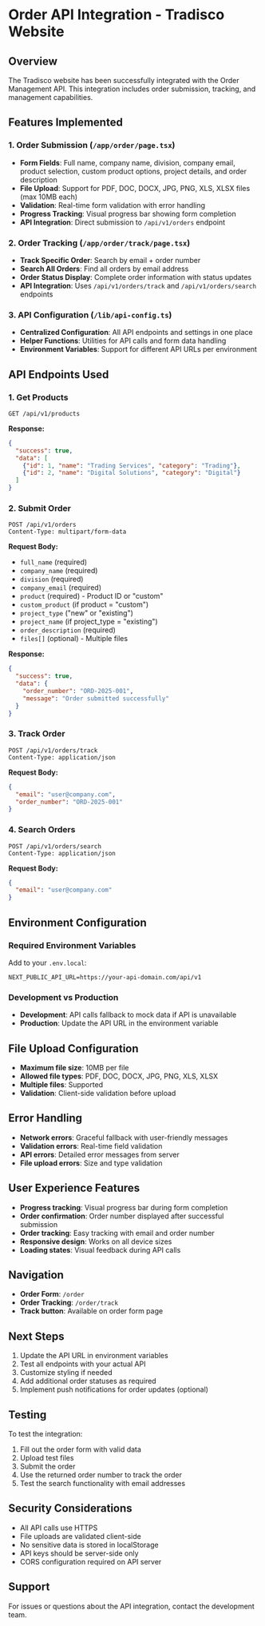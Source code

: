 # Order API Integration - Tradisco Website

## Overview
The Tradisco website has been successfully integrated with the Order Management API. This integration includes order submission, tracking, and management capabilities.

## Features Implemented

### 1. Order Submission (`/app/order/page.tsx`)
- **Form Fields**: Full name, company name, division, company email, product selection, custom product options, project details, and order description
- **File Upload**: Support for PDF, DOC, DOCX, JPG, PNG, XLS, XLSX files (max 10MB each)
- **Validation**: Real-time form validation with error handling
- **Progress Tracking**: Visual progress bar showing form completion
- **API Integration**: Direct submission to `/api/v1/orders` endpoint

### 2. Order Tracking (`/app/order/track/page.tsx`)
- **Track Specific Order**: Search by email + order number
- **Search All Orders**: Find all orders by email address
- **Order Status Display**: Complete order information with status updates
- **API Integration**: Uses `/api/v1/orders/track` and `/api/v1/orders/search` endpoints

### 3. API Configuration (`/lib/api-config.ts`)
- **Centralized Configuration**: All API endpoints and settings in one place
- **Helper Functions**: Utilities for API calls and form data handling
- **Environment Variables**: Support for different API URLs per environment

## API Endpoints Used

### 1. Get Products
```
GET /api/v1/products
```
**Response:**
```json
{
  "success": true,
  "data": [
    {"id": 1, "name": "Trading Services", "category": "Trading"},
    {"id": 2, "name": "Digital Solutions", "category": "Digital"}
  ]
}
```

### 2. Submit Order
```
POST /api/v1/orders
Content-Type: multipart/form-data
```
**Request Body:**
- `full_name` (required)
- `company_name` (required)
- `division` (required)
- `company_email` (required)
- `product` (required) - Product ID or "custom"
- `custom_product` (if product = "custom")
- `project_type` ("new" or "existing")
- `project_name` (if project_type = "existing")
- `order_description` (required)
- `files[]` (optional) - Multiple files

**Response:**
```json
{
  "success": true,
  "data": {
    "order_number": "ORD-2025-001",
    "message": "Order submitted successfully"
  }
}
```

### 3. Track Order
```
POST /api/v1/orders/track
Content-Type: application/json
```
**Request Body:**
```json
{
  "email": "user@company.com",
  "order_number": "ORD-2025-001"
}
```

### 4. Search Orders
```
POST /api/v1/orders/search
Content-Type: application/json
```
**Request Body:**
```json
{
  "email": "user@company.com"
}
```

## Environment Configuration

### Required Environment Variables
Add to your `.env.local`:
```
NEXT_PUBLIC_API_URL=https://your-api-domain.com/api/v1
```

### Development vs Production
- **Development**: API calls fallback to mock data if API is unavailable
- **Production**: Update the API URL in the environment variable

## File Upload Configuration
- **Maximum file size**: 10MB per file
- **Allowed file types**: PDF, DOC, DOCX, JPG, PNG, XLS, XLSX
- **Multiple files**: Supported
- **Validation**: Client-side validation before upload

## Error Handling
- **Network errors**: Graceful fallback with user-friendly messages
- **Validation errors**: Real-time field validation
- **API errors**: Detailed error messages from server
- **File upload errors**: Size and type validation

## User Experience Features
- **Progress tracking**: Visual progress bar during form completion
- **Order confirmation**: Order number displayed after successful submission
- **Order tracking**: Easy tracking with email and order number
- **Responsive design**: Works on all device sizes
- **Loading states**: Visual feedback during API calls

## Navigation
- **Order Form**: `/order`
- **Order Tracking**: `/order/track`
- **Track button**: Available on order form page

## Next Steps
1. Update the API URL in environment variables
2. Test all endpoints with your actual API
3. Customize styling if needed
4. Add additional order statuses as required
5. Implement push notifications for order updates (optional)

## Testing
To test the integration:
1. Fill out the order form with valid data
2. Upload test files
3. Submit the order
4. Use the returned order number to track the order
5. Test the search functionality with email addresses

## Security Considerations
- All API calls use HTTPS
- File uploads are validated client-side
- No sensitive data is stored in localStorage
- API keys should be server-side only
- CORS configuration required on API server

## Support
For issues or questions about the API integration, contact the development team.